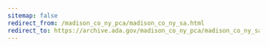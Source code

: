 ```yaml
---
sitemap: false 
redirect_from: /madison_co_ny_pca/madison_co_ny_sa.html 
redirect_to: https://archive.ada.gov/madison_co_ny_pca/madison_co_ny_sa.html 
---
```

